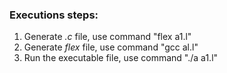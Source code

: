 ### Executions steps:
1. Generate *.c* file, use command "flex a1.l"
2. Generate *flex* file, use command "gcc al.l"
3. Run the executable file, use command "./a a1.l"
